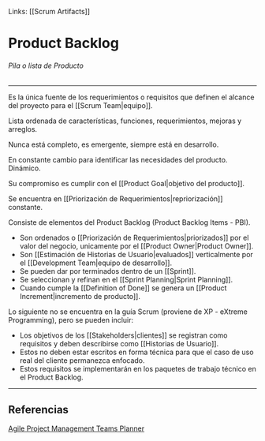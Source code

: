 Links: [[Scrum Artifacts]]

# Product Backlog
###### Pila o lista de Producto
---

Es la única fuente de los requerimientos o requisitos que definen el alcance del proyecto para el [[Scrum Team|equipo]].

Lista ordenada de características, funciones, requerimientos, mejoras y arreglos.

Nunca está completo, es emergente, siempre está en desarrollo.

En constante cambio para identificar las necesidades del producto. Dinámico.

Su compromiso es cumplir con el [[Product Goal|objetivo del producto]].

Se encuentra en [[Priorización de Requerimientos|repriorización]] constante.

Consiste de elementos del Product Backlog (Product Backlog Items - PBI).
- Son ordenados o [[Priorización de Requerimientos|priorizados]] por el valor del negocio, unicamente por el [[Product Owner|Product Owner]].
- Son [[Estimación de Historias de Usuario|evaluados]] verticalmente por el [[Development Team|equipo de desarrollo]].
- Se pueden dar por terminados dentro de un [[Sprint]].
- Se seleccionan y refinan en el [[Sprint Planning|Sprint Planning]].
- Cuando cumple la [[Definition of Done]] se genera un [[Product Increment|incremento de producto]].

Lo siguiente no se encuentra en la guía Scrum (proviene de XP - eXtreme Programming), pero se pueden incluir:
- Los objetivos de los [[Stakeholders|clientes]] se registran como requisitos y deben describirse como [[Historias de Usuario]].
- Estos no deben estar escritos en forma técnica para que el caso de uso real del cliente permanezca enfocado.
- Estos requisitos se implementarán en los paquetes de trabajo técnico en el Product Backlog.

---

## Referencias
[Agile Project Management Teams Planner](https://www.avepoint.com/blog/manage/agile-project-management-teams-planner/)